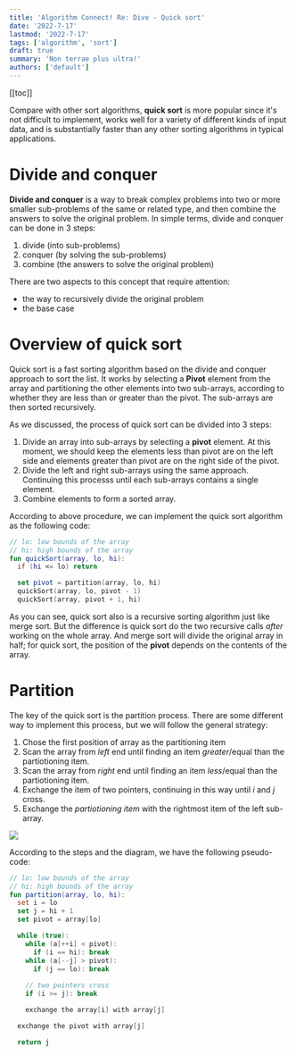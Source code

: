 ```yaml
---
title: 'Algorithm Connect! Re: Dive - Quick sort'
date: '2022-7-17'
lastmod: '2022-7-17'
tags: ['algorithm', 'sort']
draft: true
summary: 'Non terrae plus ultra!'
authors: ['default']
---
```


[[toc]]

Compare with other sort algorithms, __quick sort__ is more popular since it's not difficult to implement, works well for a variety of different kinds of input data, and is substantially faster than any other sorting algorithms in typical applications.

# Divide and conquer

__Divide and conquer__ is a way to break complex problems into two or more smaller sub-problems of the same or related type, and then combine the answers to solve the original problem. In simple terms, divide and conquer can be done in 3 steps:

1. divide (into sub-problems)
2. conquer (by solving the sub-problems)
3. combine (the answers to solve the original problem)

There are two aspects to this concept that require attention:

- the way to recursively divide the original problem
- the base case

# Overview of quick sort

Quick sort is a fast sorting algorithm based on the divide and conquer approach to sort the list. It works by selecting a __Pivot__ element from the array and partitioning the other elements into two sub-arrays, according to whether they are less than or greater than the pivot. The sub-arrays are then sorted recursively.

As we discussed, the process of quick sort can be divided into 3 steps:

1. Divide an array into sub-arrays by selecting a __pivot__ element. At this moment, we should keep the elements less than pivot are on the left side and elements greater than pivot are on the right side of the pivot.
2. Divide the left and right sub-arrays using the same approach. Continuing this processs until each sub-arrays contains a single element.
3. Combine elements to form a sorted array.

According to above procedure, we can implement the quick sort algorithm as the following code:

```kotlin
// lo: low bounds of the array
// hi: high bounds of the array
fun quickSort(array, lo, hi):
  if (hi <= lo) return

  set pivot = partition(array, lo, hi)
  quickSort(array, lo, pivot - 1)
  quickSort(array, pivot + 1, hi)
```

As you can see, quick sort also is a recursive sorting algorithm just like merge sort. But the difference is quick sort do the two recursive calls _after_ working on the whole array. And merge sort will divide the original array in half; for quick sort, the position of the __pivot__ depends on the contents of the array.

# Partition

The key of the quick sort is the partition process. There are some different way to implement this process, but we will follow the general strategy:

1. Chose the first position of array as the partitioning item
2. Scan the array from _left_ end until finding an item _greater_/equal than the partiotioning item.
3. Scan the array from _right_ end until finding an item _less_/equal than the partiotioning item.
4. Exchange the item of two pointers, continuing in this way until _i_ and _j_ cross.
5. Exchange the _partiotioning item_ with the rightmost item of the left sub-array.

![](https://bebopfzj.oss-cn-hangzhou.aliyuncs.com/blog/202207241510917.png)

According to the steps and the diagram, we have the following pseudo-code:

```kotlin
// lo: low bounds of the array
// hi: high bounds of the array
fun partition(array, lo, hi):
  set i = lo
  set j = hi + 1
  set pivot = array[lo]

  while (true):
    while (a[++i] < pivot):
      if (i == hi): break
    while (a[--j] > pivot):
      if (j == lo): break
    
    // two pointers cross
    if (i >= j): break

    exchange the array[i] with array[j]

  exchange the pivot with array[j]

  return j
```
